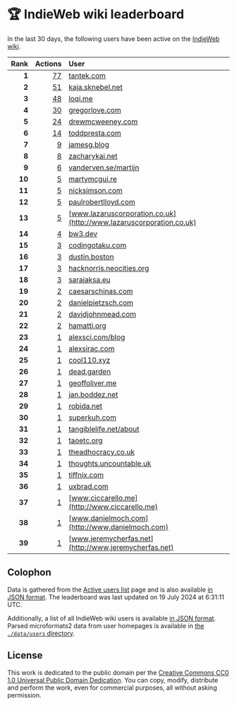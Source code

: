 # 🏆 IndieWeb wiki leaderboard

In the last 30 days, the following users have been active on the [IndieWeb wiki](https://indieweb.org).

| Rank | Actions | User |
|-----:|--------:|:-----|
| **1** | [77](https://indieweb.org/Special:Contributions/Tantek.com) | [tantek.com](http://tantek.com) |
| **2** | [51](https://indieweb.org/Special:Contributions/Kaja.sknebel.net) | [kaja.sknebel.net](http://kaja.sknebel.net) |
| **3** | [48](https://indieweb.org/Special:Contributions/Loqi.me) | [loqi.me](http://loqi.me) |
| **4** | [30](https://indieweb.org/Special:Contributions/Gregorlove.com) | [gregorlove.com](http://gregorlove.com) |
| **5** | [24](https://indieweb.org/Special:Contributions/Drewmcweeney.com) | [drewmcweeney.com](http://drewmcweeney.com) |
| **6** | [14](https://indieweb.org/Special:Contributions/Toddpresta.com) | [toddpresta.com](http://toddpresta.com) |
| **7** | [9](https://indieweb.org/Special:Contributions/Jamesg.blog) | [jamesg.blog](http://jamesg.blog) |
| **8** | [8](https://indieweb.org/Special:Contributions/Zacharykai.net) | [zacharykai.net](http://zacharykai.net) |
| **9** | [6](https://indieweb.org/Special:Contributions/Vanderven.se_martijn) | [vanderven.se/martijn](http://vanderven.se/martijn) |
| **10** | [5](https://indieweb.org/Special:Contributions/Martymcgui.re) | [martymcgui.re](http://martymcgui.re) |
| **11** | [5](https://indieweb.org/Special:Contributions/Nicksimson.com) | [nicksimson.com](http://nicksimson.com) |
| **12** | [5](https://indieweb.org/Special:Contributions/Paulrobertlloyd.com) | [paulrobertlloyd.com](http://paulrobertlloyd.com) |
| **13** | [5](https://indieweb.org/Special:Contributions/Www.lazaruscorporation.co.uk) | [www.lazaruscorporation.co.uk](http://www.lazaruscorporation.co.uk) |
| **14** | [4](https://indieweb.org/Special:Contributions/Bw3.dev) | [bw3.dev](http://bw3.dev) |
| **15** | [3](https://indieweb.org/Special:Contributions/Codingotaku.com) | [codingotaku.com](http://codingotaku.com) |
| **16** | [3](https://indieweb.org/Special:Contributions/Dustin.boston) | [dustin.boston](http://dustin.boston) |
| **17** | [3](https://indieweb.org/Special:Contributions/Hacknorris.neocities.org) | [hacknorris.neocities.org](http://hacknorris.neocities.org) |
| **18** | [3](https://indieweb.org/Special:Contributions/Sarajaksa.eu) | [sarajaksa.eu](http://sarajaksa.eu) |
| **19** | [2](https://indieweb.org/Special:Contributions/Caesarschinas.com) | [caesarschinas.com](http://caesarschinas.com) |
| **20** | [2](https://indieweb.org/Special:Contributions/Danielpietzsch.com) | [danielpietzsch.com](http://danielpietzsch.com) |
| **21** | [2](https://indieweb.org/Special:Contributions/Davidjohnmead.com) | [davidjohnmead.com](http://davidjohnmead.com) |
| **22** | [2](https://indieweb.org/Special:Contributions/Hamatti.org) | [hamatti.org](http://hamatti.org) |
| **23** | [1](https://indieweb.org/Special:Contributions/Alexsci.com_blog) | [alexsci.com/blog](http://alexsci.com/blog) |
| **24** | [1](https://indieweb.org/Special:Contributions/Alexsirac.com) | [alexsirac.com](http://alexsirac.com) |
| **25** | [1](https://indieweb.org/Special:Contributions/Cool110.xyz) | [cool110.xyz](http://cool110.xyz) |
| **26** | [1](https://indieweb.org/Special:Contributions/Dead.garden) | [dead.garden](http://dead.garden) |
| **27** | [1](https://indieweb.org/Special:Contributions/Geoffoliver.me) | [geoffoliver.me](http://geoffoliver.me) |
| **28** | [1](https://indieweb.org/Special:Contributions/Jan.boddez.net) | [jan.boddez.net](http://jan.boddez.net) |
| **29** | [1](https://indieweb.org/Special:Contributions/Robida.net) | [robida.net](http://robida.net) |
| **30** | [1](https://indieweb.org/Special:Contributions/Superkuh.com) | [superkuh.com](http://superkuh.com) |
| **31** | [1](https://indieweb.org/Special:Contributions/Tangiblelife.net_about) | [tangiblelife.net/about](http://tangiblelife.net/about) |
| **32** | [1](https://indieweb.org/Special:Contributions/Taoetc.org) | [taoetc.org](http://taoetc.org) |
| **33** | [1](https://indieweb.org/Special:Contributions/Theadhocracy.co.uk) | [theadhocracy.co.uk](http://theadhocracy.co.uk) |
| **34** | [1](https://indieweb.org/Special:Contributions/Thoughts.uncountable.uk) | [thoughts.uncountable.uk](http://thoughts.uncountable.uk) |
| **35** | [1](https://indieweb.org/Special:Contributions/Tiffnix.com) | [tiffnix.com](http://tiffnix.com) |
| **36** | [1](https://indieweb.org/Special:Contributions/Uxbrad.com) | [uxbrad.com](http://uxbrad.com) |
| **37** | [1](https://indieweb.org/Special:Contributions/Www.ciccarello.me) | [www.ciccarello.me](http://www.ciccarello.me) |
| **38** | [1](https://indieweb.org/Special:Contributions/Www.danielmoch.com) | [www.danielmoch.com](http://www.danielmoch.com) |
| **39** | [1](https://indieweb.org/Special:Contributions/Www.jeremycherfas.net) | [www.jeremycherfas.net](http://www.jeremycherfas.net) |


## Colophon

Data is gathered from the [Active users list](https://indieweb.org/Special:ActiveUsers) page and is also available [in JSON format](https://github.com/jgarber623/indieweb-wiki-leaderboard/blob/main/data/leaderboard.json). The leaderboard was last updated on 19 July 2024 at 6:31:11 UTC.

Additionally, a list of all IndieWeb wiki users is available [in JSON format](https://github.com/jgarber623/indieweb-wiki-leaderboard/blob/main/data/users.json). Parsed microformats2 data from user homepages is available in [the `./data/users` directory](https://github.com/jgarber623/indieweb-wiki-leaderboard/blob/main/data/users).

## License

This work is dedicated to the public domain per the [Creative Commons CC0 1.0 Universal Public Domain Dedication](https://creativecommons.org/publicdomain/zero/1.0/). You can copy, modify, distribute and perform the work, even for commercial purposes, all without asking permission.
